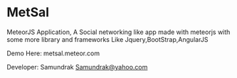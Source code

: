 # MetSal
MeteorJS Application, A Social networking like app made with meteorjs with some more library and frameworks Like Jquery,BootStrap,AngularJS

Demo Here: metsal.meteor.com

Developer: Samundrak <Samundrak@yahoo.com>
